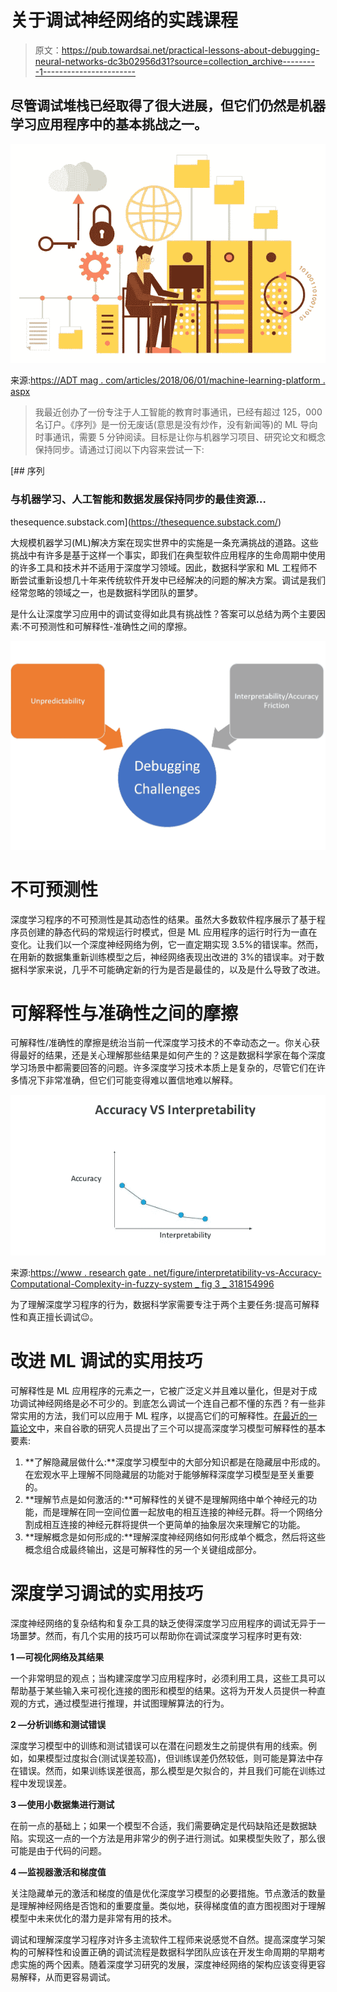 # 关于调试神经网络的实践课程

> 原文：<https://pub.towardsai.net/practical-lessons-about-debugging-neural-networks-dc3b02956d31?source=collection_archive---------1----------------------->

## 尽管调试堆栈已经取得了很大进展，但它们仍然是机器学习应用程序中的基本挑战之一。

![](img/a6a9141e863f20306366e71b308b275f.png)

来源:[https://ADT mag . com/articles/2018/06/01/machine-learning-platform . aspx](https://adtmag.com/articles/2018/06/01/machine-learning-platform.aspx)

> 我最近创办了一份专注于人工智能的教育时事通讯，已经有超过 125，000 名订户。《序列》是一份无废话(意思是没有炒作，没有新闻等)的 ML 导向时事通讯，需要 5 分钟阅读。目标是让你与机器学习项目、研究论文和概念保持同步。请通过订阅以下内容来尝试一下:

[](https://thesequence.substack.com/) [## 序列

### 与机器学习、人工智能和数据发展保持同步的最佳资源…

thesequence.substack.com](https://thesequence.substack.com/) 

大规模机器学习(ML)解决方案在现实世界中的实施是一条充满挑战的道路。这些挑战中有许多是基于这样一个事实，即我们在典型软件应用程序的生命周期中使用的许多工具和技术并不适用于深度学习领域。因此，数据科学家和 ML 工程师不断尝试重新设想几十年来传统软件开发中已经解决的问题的解决方案。调试是我们经常忽略的领域之一，也是数据科学团队的噩梦。

是什么让深度学习应用中的调试变得如此具有挑战性？答案可以总结为两个主要因素:不可预测性和可解释性-准确性之间的摩擦。

![](img/f02e22c6f0620665b671ef88d550554c.png)

# 不可预测性

深度学习程序的不可预测性是其动态性的结果。虽然大多数软件程序展示了基于程序员创建的静态代码的常规运行时模式，但是 ML 应用程序的运行时行为一直在变化。让我们以一个深度神经网络为例，它一直定期实现 3.5%的错误率。然而，在用新的数据集重新训练模型之后，神经网络表现出改进的 3%的错误率。对于数据科学家来说，几乎不可能确定新的行为是否是最佳的，以及是什么导致了改进。

# 可解释性与准确性之间的摩擦

可解释性/准确性的摩擦是统治当前一代深度学习技术的不幸动态之一。你关心获得最好的结果，还是关心理解那些结果是如何产生的？这是数据科学家在每个深度学习场景中都需要回答的问题。许多深度学习技术本质上是复杂的，尽管它们在许多情况下非常准确，但它们可能变得难以置信地难以解释。

![](img/8fd281c0b02e2edbfe6e3585e06159b2.png)

来源:[https://www . research gate . net/figure/interpretatibility-vs-Accuracy-Computational-Complexity-in-fuzzy-system _ fig 3 _ 318154996](https://www.researchgate.net/figure/Interpretability-vs-Accuracy-Computational-Complexity-in-fuzzy-system_fig3_318154996)

为了理解深度学习程序的行为，数据科学家需要专注于两个主要任务:提高可解释性和真正擅长调试😉。

# 改进 ML 调试的实用技巧

可解释性是 ML 应用程序的元素之一，它被广泛定义并且难以量化，但是对于成功调试神经网络是必不可少的。到底怎么调试一个连自己都不懂的东西？有一些非常实用的方法，我们可以应用于 ML 程序，以提高它们的可解释性。[在最近的一篇论文](https://distill.pub/2018/building-blocks/)中，来自谷歌的研究人员提出了三个可以提高深度学习模型可解释性的基本要素:

1.  **了解隐藏层做什么:**深度学习模型中的大部分知识都是在隐藏层中形成的。在宏观水平上理解不同隐藏层的功能对于能够解释深度学习模型是至关重要的。
2.  **理解节点是如何激活的:**可解释性的关键不是理解网络中单个神经元的功能，而是理解在同一空间位置一起放电的相互连接的神经元群。将一个网络分割成相互连接的神经元群将提供一个更简单的抽象层次来理解它的功能。
3.  **理解概念是如何形成的:**理解深度神经网络如何形成单个概念，然后将这些概念组合成最终输出，这是可解释性的另一个关键组成部分。

# 深度学习调试的实用技巧

深度神经网络的复杂结构和复杂工具的缺乏使得深度学习应用程序的调试无异于一场噩梦。然而，有几个实用的技巧可以帮助你在调试深度学习程序时更有效:

**1 —可视化网络及其结果**

一个非常明显的观点；当构建深度学习应用程序时，必须利用工具，这些工具可以帮助基于某些输入来可视化连接的图形和模型的结果。这将为开发人员提供一种直观的方式，通过模型进行推理，并试图理解算法的行为。

**2 —分析训练和测试错误**

深度学习模型中的训练和测试错误可以在潜在问题发生之前提供有用的线索。例如，如果模型过度拟合(测试误差较高)，但训练误差仍然较低，则可能是算法中存在错误。然而，如果训练误差很高，那么模型是欠拟合的，并且我们可能在训练过程中发现误差。

**3 —使用小数据集进行测试**

在前一点的基础上；如果一个模型不合适，我们需要确定是代码缺陷还是数据缺陷。实现这一点的一个方法是用非常少的例子进行测试。如果模型失败了，那么很可能是由于代码的问题。

**4 —监视器激活和梯度值**

关注隐藏单元的激活和梯度的值是优化深度学习模型的必要措施。节点激活的数量是理解神经网络是否饱和的重要度量。类似地，获得梯度值的直方图视图对于理解模型中未来优化的潜力是非常有用的技术。

调试和理解深度学习程序对许多主流软件工程师来说感觉不自然。提高深度学习架构的可解释性和设置正确的调试流程是数据科学团队应该在开发生命周期的早期考虑实施的两个因素。随着深度学习研究的发展，深度神经网络的架构应该变得更容易解释，从而更容易调试。